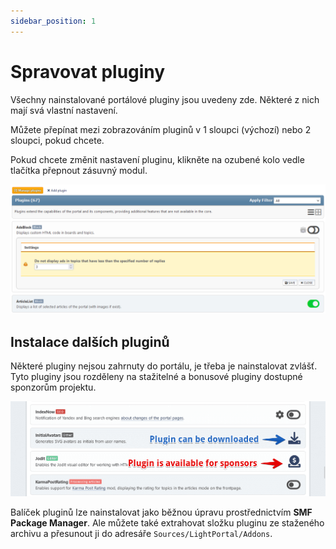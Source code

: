 ```yaml
---
sidebar_position: 1
---
```


# Spravovat pluginy
Všechny nainstalované portálové pluginy jsou uvedeny zde. Některé z nich mají svá vlastní nastavení.

Můžete přepínat mezi zobrazováním pluginů v 1 sloupci (výchozí) nebo 2 sloupci, pokud chcete.

Pokud chcete změnit nastavení pluginu, klikněte na ozubené kolo vedle tlačítka přepnout zásuvný modul.

![Spravovat pluginy](manage_plugins.png)

## Instalace dalších pluginů
Některé pluginy nejsou zahrnuty do portálu, je třeba je nainstalovat zvlášť. Tyto pluginy jsou rozděleny na stažitelné a bonusové pluginy dostupné sponzorům projektu.

![Stáhnout další pluginy](download_plugins.png)

Balíček pluginů lze nainstalovat jako běžnou úpravu prostřednictvím **SMF Package Manager**. Ale můžete také extrahovat složku pluginu ze staženého archivu a přesunout ji do adresáře `Sources/LightPortal/Addons`.
